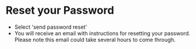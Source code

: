# Reset your Password 
 - Select 'send password reset'
- You will receive an email with instructions for resetting your password.  Please note this email could take several hours to come through.